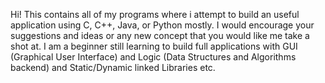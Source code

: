 Hi!
This contains all of my programs where i attempt to build an useful application using C, C++, Java, or Python mostly. I would encourage your suggestions and ideas or any new concept that 
you would like me take a shot at. I am a beginner still learning to build full applications with GUI (Graphical User Interface) and Logic (Data Structures and Algorithms backend) and 
Static/Dynamic linked Libraries etc. 
